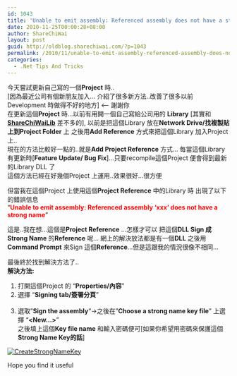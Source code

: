 ```yaml
---
id: 1043
title: 'Unable to emit assembly: Referenced assembly does not have a strong name'
date: 2010-11-25T00:00:28+08:00
author: ShareChiWai
layout: post
guid: http://oldblog.sharechiwai.com/?p=1043
permalink: /2010/11/unable-to-emit-assembly-referenced-assembly-does-not-have-a-strong-name/
categories:
  - .Net Tips And Tricks
---
```

今天嘗試更新自己寫的一個**Project** 時..  
[因為最近公司有個新朋友加入&#8230; 介紹了很多新方法..改善了很多以前Development 時做得不好的地方] <&#8211; 謝謝你  
在更新這個**Project** 時&#8230;以前有用開一個自己寫給公司用的 **Library** [其實和[**ShareChiWaiLib**](http://sharechiwailib.codeplex.com/) 差不多的], 以前是把這個Library 放在**Network Drive/找複製貼上到Project Folder** 上 之後用**Add Reference** 方式來把這個Library 加入Project 上..  
現在的方法比較好一點的..就是**Add Project Reference** 方式&#8230; 每當這個Library 有更新時[**Feature Update/ Bug Fix**]&#8230;只要recompile這個Project 便會得到最新的Library DLL 了  
這個方法已經在好幾個Project 上運用..效果很好&#8230;很方便

但當我在這個Project 上使用這個**Project Reference** 中的Library 時 出現了以下的錯誤信息  
&#8220;<span style="color: #ff0000;"><strong>Unable to emit assembly: Referenced assembly &#8216;xxx&#8217; does not have a strong name</strong></span>&#8221;  
[<img title="EmitAssemblyReferencedAssembly" src="https://i2.wp.com/farm6.static.flickr.com/5283/5687768423_14f98f6301.jpg?w=625" alt="" data-recalc-dims="1" />](https://i2.wp.com/farm6.static.flickr.com/5283/5687768423_14f98f6301.jpg)

這是..我在想&#8230;這個是**Project Reference** &#8230;怎樣才可以 把這個**DLL Sign 成Strong Name** 的**Reference** 呢&#8230; 網上的解決放法都是有一個**DLL** 之後用**Command Prompt** 來Sign 這個**Reference**&#8230;但是這跟我的情況很像不相同&#8230;

最後終於找到解決方法了..  
**解決方法:**  
1) 打開這個Project 的 &#8220;**Properties/內容**&#8221;  
2) 選擇 &#8220;**Signing tab/簽署分頁**&#8221;  
[<img title="Signing" src="https://i2.wp.com/farm6.static.flickr.com/5247/5687827871_68fdefb952.jpg?w=625" alt="" data-recalc-dims="1" />](https://i2.wp.com/farm6.static.flickr.com/5247/5687827871_68fdefb952.jpg)  
3) 選取&#8221;**Sign the assembly**&#8220;->之後在&#8221;**Choose a strong name key file**&#8221; 上選擇 &#8220;**<New&#8230;>**&#8221;  
之後填上這個**Key file name** 和輸入密碼便可[如果你希望用密碼來保護這個 **Strong Name Key的話**]

[<img class="alignnone size-full wp-image-1045" title="CreateStrongNameKey" src="https://i2.wp.com/farm6.static.flickr.com/5250/5687859317_04f8b8ec34.jpg?w=625" alt="CreateStrongNameKey" data-recalc-dims="1" />](https://i2.wp.com/farm6.static.flickr.com/5250/5687859317_04f8b8ec34.jpg)

Hope you find it useful